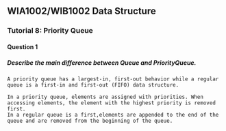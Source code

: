 ## WIA1002/WIB1002 Data Structure
### Tutorial 8:  Priority Queue

#### Question 1
##### Describe the main difference between Queue and PriorityQueue.
```plaintext
A priority queue has a largest-in, first-out behavior while a regular queue is a first-in and first-out (FIFO) data structure.

In a priority queue, elements are assigned with priorities. When accessing elements, the element with the highest priority is removed first.
In a regular queue is a first,elements are appended to the end of the queue and are removed from the beginning of the queue. 
```
